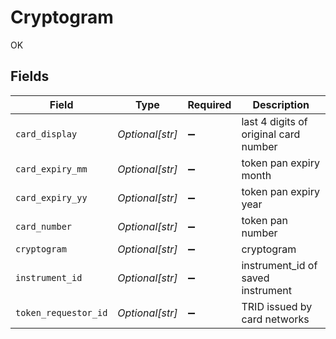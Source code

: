 # Cryptogram

OK


## Fields

| Field                                 | Type                                  | Required                              | Description                           |
| ------------------------------------- | ------------------------------------- | ------------------------------------- | ------------------------------------- |
| `card_display`                        | *Optional[str]*                       | :heavy_minus_sign:                    | last 4 digits of original card number |
| `card_expiry_mm`                      | *Optional[str]*                       | :heavy_minus_sign:                    | token pan expiry month                |
| `card_expiry_yy`                      | *Optional[str]*                       | :heavy_minus_sign:                    | token pan expiry year                 |
| `card_number`                         | *Optional[str]*                       | :heavy_minus_sign:                    | token pan number                      |
| `cryptogram`                          | *Optional[str]*                       | :heavy_minus_sign:                    | cryptogram                            |
| `instrument_id`                       | *Optional[str]*                       | :heavy_minus_sign:                    | instrument_id of saved instrument     |
| `token_requestor_id`                  | *Optional[str]*                       | :heavy_minus_sign:                    | TRID issued by card networks          |
